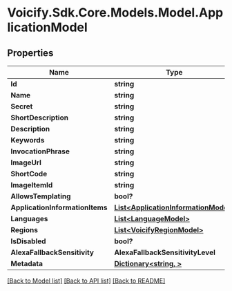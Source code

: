 # Voicify.Sdk.Core.Models.Model.ApplicationModel
## Properties

Name | Type | Description | Notes
------------ | ------------- | ------------- | -------------
**Id** | **string** |  | [optional] 
**Name** | **string** |  | [optional] 
**Secret** | **string** |  | [optional] 
**ShortDescription** | **string** |  | [optional] 
**Description** | **string** |  | [optional] 
**Keywords** | **string** |  | [optional] 
**InvocationPhrase** | **string** |  | [optional] 
**ImageUrl** | **string** |  | [optional] 
**ShortCode** | **string** |  | [optional] 
**ImageItemId** | **string** |  | [optional] 
**AllowsTemplating** | **bool?** |  | [optional] 
**ApplicationInformationItems** | [**List&lt;ApplicationInformationModel&gt;**](ApplicationInformationModel.md) |  | [optional] 
**Languages** | [**List&lt;LanguageModel&gt;**](LanguageModel.md) |  | [optional] 
**Regions** | [**List&lt;VoicifyRegionModel&gt;**](VoicifyRegionModel.md) |  | [optional] 
**IsDisabled** | **bool?** |  | [optional] 
**AlexaFallbackSensitivity** | **AlexaFallbackSensitivityLevel** |  | [optional] 
**Metadata** | [**Dictionary&lt;string, &gt;**](.md) |  | [optional] 

[[Back to Model list]](../README.md#documentation-for-models) [[Back to API list]](../README.md#documentation-for-api-endpoints) [[Back to README]](../README.md)

